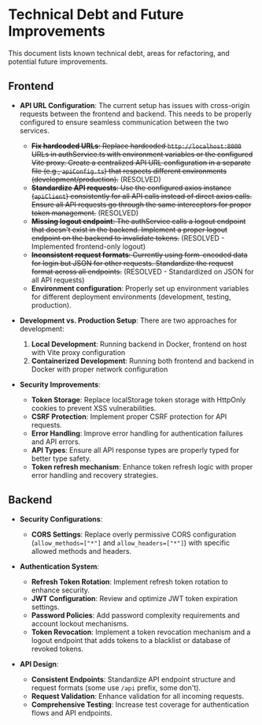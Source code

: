 # Technical Debt and Future Improvements

This document lists known technical debt, areas for refactoring, and potential future improvements.

## Frontend

* **API URL Configuration**: The current setup has issues with cross-origin requests between the frontend and backend. This needs to be properly configured to ensure seamless communication between the two services.
  * ~~**Fix hardcoded URLs**: Replace hardcoded `http://localhost:8000` URLs in authService.ts with environment variables or the configured Vite proxy. Create a centralized API URL configuration in a separate file (e.g., `apiConfig.ts`) that respects different environments (development/production).~~ (RESOLVED)
  * ~~**Standardize API requests**: Use the configured axios instance (`apiClient`) consistently for all API calls instead of direct axios calls. Ensure all API requests go through the same interceptors for proper token management.~~ (RESOLVED)
  * ~~**Missing logout endpoint**: The authService calls a logout endpoint that doesn't exist in the backend. Implement a proper logout endpoint on the backend to invalidate tokens.~~ (RESOLVED - Implemented frontend-only logout)
  * ~~**Inconsistent request formats**: Currently using form-encoded data for login but JSON for other requests. Standardize the request format across all endpoints.~~ (RESOLVED - Standardized on JSON for all API requests)
  * **Environment configuration**: Properly set up environment variables for different deployment environments (development, testing, production).

* **Development vs. Production Setup**: There are two approaches for development:
  1. **Local Development**: Running backend in Docker, frontend on host with Vite proxy configuration
  2. **Containerized Development**: Running both frontend and backend in Docker with proper network configuration

* **Security Improvements**:
  * **Token Storage**: Replace localStorage token storage with HttpOnly cookies to prevent XSS vulnerabilities.
  * **CSRF Protection**: Implement proper CSRF protection for API requests.
  * **Error Handling**: Improve error handling for authentication failures and API errors.
  * **API Types**: Ensure all API response types are properly typed for better type safety.
  * **Token refresh mechanism**: Enhance token refresh logic with proper error handling and recovery strategies.

## Backend

* **Security Configurations**:
  * **CORS Settings**: Replace overly permissive CORS configuration (`allow_methods=["*"]` and `allow_headers=["*"]`) with specific allowed methods and headers.

* **Authentication System**:
  * **Refresh Token Rotation**: Implement refresh token rotation to enhance security.
  * **JWT Configuration**: Review and optimize JWT token expiration settings.
  * **Password Policies**: Add password complexity requirements and account lockout mechanisms.
  * **Token Revocation**: Implement a token revocation mechanism and a logout endpoint that adds tokens to a blacklist or database of revoked tokens.

* **API Design**:
  * **Consistent Endpoints**: Standardize API endpoint structure and request formats (some use `/api` prefix, some don't).
  * **Request Validation**: Enhance validation for all incoming requests.
  * **Comprehensive Testing**: Increase test coverage for authentication flows and API endpoints. 